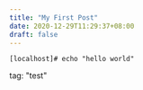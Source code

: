 ```yaml
---
title: "My First Post"
date: 2020-12-29T11:29:37+08:00
draft: false
---
```

```
[localhost]# echo "hello world"
```
tag: "test"

